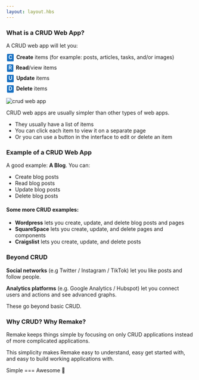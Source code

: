 ```yaml
---
layout: layout.hbs
---
```


### What is a CRUD Web App?

A CRUD web app will let you:

<div style="margin-bottom: 8px; margin-left: 2px;"><b><span style="display: inline-block; line-height: 1em; padding: 2px 4px 4px; background-color: #1971c2; color: #e7f5ff; border-radius: 2px;">C</span> &nbsp;Create</b> items (for example: posts, articles, tasks, and/or images)</div>
<div style="margin-bottom: 8px; margin-left: 2px;"><b><span style="display: inline-block; line-height: 1em; padding: 2px 4px 4px; background-color: #1971c2; color: #e7f5ff; border-radius: 2px;">R</span> &nbsp;Read</b>/view items</div>
<div style="margin-bottom: 8px; margin-left: 2px;"><b><span style="display: inline-block; line-height: 1em; padding: 2px 4px 4px; background-color: #1971c2; color: #e7f5ff; border-radius: 2px;">U</span> &nbsp;Update</b> items</div>
<div style="margin-bottom: 8px; margin-left: 2px;"><b><span style="display: inline-block; line-height: 1em; padding: 2px 4px 4px; background-color: #1971c2; color: #e7f5ff; border-radius: 2px;">D</span> &nbsp;Delete</b> items</div>

<div class="spacer--16"></div>

![crud web app](/static/crud.png)

CRUD web apps are usually simpler than other types of web apps. 

* They usually have a list of items
* You can click each item to view it on a separate page
* Or you can use a button in the interface to edit or delete an item

### Example of a CRUD Web App

A good example: **A Blog**. You can:

* Create blog posts
* Read blog posts
* Update blog posts
* Delete blog posts

#### Some more CRUD examples:

* **Wordpress** lets you create, update, and delete blog posts and pages
* **SquareSpace** lets you create, update, and delete pages and components
* **Craigslist** lets you create, update, and delete posts

### Beyond CRUD

**Social networks** (e.g Twitter / Instagram / TikTok) let you like posts and follow people. 

**Analytics platforms** (e.g. Google Analytics / Hubspot) let you connect users and actions and see advanced graphs. 

These go beyond basic CRUD.

### Why CRUD? Why Remake?

Remake keeps things simple by focusing on only CRUD applications instead of more complicated applications.

This simplicity makes Remake easy to understand, easy get started with, and easy to build working applications with.

Simple === Awesome 🤘


